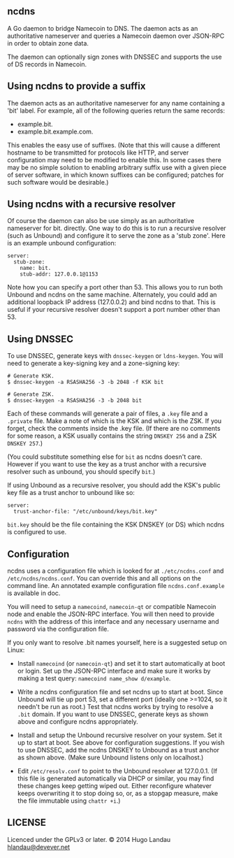 ncdns
-----

A Go daemon to bridge Namecoin to DNS. The daemon acts as an authoritative
nameserver and queries a Namecoin daemon over JSON-RPC in order to obtain zone
data.

The daemon can optionally sign zones with DNSSEC and supports the use of DS
records in Namecoin.

Using ncdns to provide a suffix
-------------------------------
The daemon acts as an authoritative nameserver for any name containing a 'bit'
label. For example, all of the following queries return the same records:

  - example.bit.
  - example.bit.example.com.

This enables the easy use of suffixes. (Note that this will cause a different
hostname to be transmitted for protocols like HTTP, and server configuration
may need to be modified to enable this. In some cases there may be no simple
solution to enabling arbitrary suffix use with a given piece of server
software, in which known suffixes can be configured; patches for such software
would be desirable.)

Using ncdns with a recursive resolver
-------------------------------------
Of course the daemon can also be use simply as an authoritative nameserver for
bit. directly. One way to do this is to run a recursive resolver (such as
Unbound) and configure it to serve the zone as a 'stub zone'. Here is an example
unbound configuration:

    server:
      stub-zone:
        name: bit.
        stub-addr: 127.0.0.1@1153

Note how you can specify a port other than 53. This allows you to run both
Unbound and ncdns on the same machine. Alternately, you could add an additional
loopback IP address (127.0.0.2) and bind ncdns to that. This is useful if your
recursive resolver doesn't support a port number other than 53.

Using DNSSEC
------------
To use DNSSEC, generate keys with `dnssec-keygen` or `ldns-keygen`. You will need
to generate a key-signing key and a zone-signing key:

    # Generate KSK.
    $ dnssec-keygen -a RSASHA256 -3 -b 2048 -f KSK bit

    # Generate ZSK.
    $ dnssec-keygen -a RSASHA256 -3 -b 2048 bit

Each of these commands will generate a pair of files, a `.key` file and a
`.private` file.  Make a note of which is the KSK and which is the ZSK. If you
forget, check the comments inside the .key file. (If there are no comments for
some reason, a KSK usually contains the string `DNSKEY 256` and a ZSK
`DNSKEY 257`.)

(You could substitute something else for `bit` as ncdns doesn't care. However
if you want to use the key as a trust anchor with a recursive resolver such as
unbound, you should specify `bit`.)

If using Unbound as a recursive resolver, you should add the KSK's public key file
as a trust anchor to unbound like so:

    server:
      trust-anchor-file: "/etc/unbound/keys/bit.key"

`bit.key` should be the file containing the KSK DNSKEY (or DS) which ncdns is
configured to use.

Configuration
-------------
ncdns uses a configuration file which is looked for at `./etc/ncdns.conf` and
`/etc/ncdns/ncdns.conf`. You can override this and all options on the command
line. An annotated example configuration file `ncdns.conf.example` is available
in doc.

You will need to setup a `namecoind`, `namecoin-qt` or compatible Namecoin node
and enable the JSON-RPC interface. You will then need to provide `ncdns` with
the address of this interface and any necessary username and password via the
configuration file.

If you only want to resolve .bit names yourself, here is a suggested setup on
Linux:

  - Install `namecoind` (or `namecoin-qt`) and set it to start automatically
    at boot or login. Set up the JSON-RPC interface and make sure it works
    by making a test query: `namecoind name_show d/example`.

  - Write a ncdns configuration file and set ncdns up to start at boot.
    Since Unbound will tie up port 53, set a different port (ideally one >=1024,
    so it needn't be run as root.) Test that ncdns works by trying to resolve
    a `.bit` domain. If you want to use DNSSEC, generate keys as shown above
    and configure ncdns appropriately.

  - Install and setup the Unbound recursive resolver on your system. Set it up
    to start at boot. See above for configuration suggestions. If you wish to
    use DNSSEC, add the ncdns DNSKEY to Unbound as a trust anchor as shown
    above. (Make sure Unbound listens only on localhost.)

  - Edit `/etc/resolv.conf` to point to the Unbound resolver at 127.0.0.1.
    (If this file is generated automatically via DHCP or similar, you may
     find these changes keep getting wiped out. Either reconfigure whatever
     keeps overwriting it to stop doing so, or, as a stopgap measure, make
     the file immutable using `chattr +i`.)

LICENSE
-------
  Licenced under the GPLv3 or later.
  © 2014 Hugo Landau <hlandau@devever.net>
